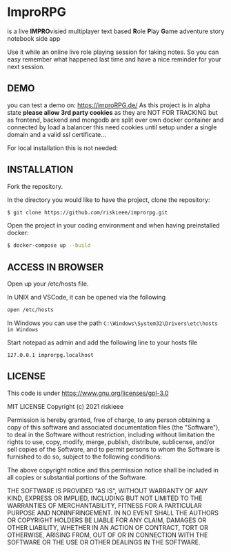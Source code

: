# ImproRPG

is a live **IMPRO**visied multiplayer text based **R**ole **P**lay **G**ame adventure story notebook side app

Use it while an online live role playing session for taking notes. So you can easy remember what happened last time and have a nice reminder for your next session.

## DEMO

you can test a demo on: https://improRPG.de/
As this project is in alpha state **please allow 3rd party cookies** as they are NOT FOR TRACKING but as frontend, backend and mongodb are split over own docker container and connected by load a balancer this need cookies until setup under a single domain and a valid ssl certificate...

For local installation this is not needed:

## INSTALLATION

Fork the repository.

In the directory you would like to have the project, clone the repository:

```bash
$ git clone https://github.com/riskieee/improrpg.git
```

Open the project in your coding environment and when having preinstalled docker:

```bash
$ docker-compose up --build
```

## ACCESS IN BROWSER

Open up your /etc/hosts file.

In UNIX and VSCode, it can be opened via the following

```bash
open /etc/hosts
```

In Windows you can use the path `C:\Windows\System32\Drivers\etc\hosts in Windows`

Start notepad as admin and add the following line to your hosts file

```
127.0.0.1 improrpg.localhost
```

## LICENSE

This code is under https://www.gnu.org/licenses/gpl-3.0

MIT LICENSE
Copyright (c) 2021 riskieee

Permission is hereby granted, free of charge, to any person obtaining a copy of this software and associated documentation files (the "Software"), to deal in the Software without restriction, including without limitation the rights to use, copy, modify, merge, publish, distribute, sublicense, and/or sell copies of the Software, and to permit persons to whom the Software is furnished to do so, subject to the following conditions:

The above copyright notice and this permission notice shall be included in all copies or substantial portions of the Software.

THE SOFTWARE IS PROVIDED "AS IS", WITHOUT WARRANTY OF ANY KIND, EXPRESS OR IMPLIED, INCLUDING BUT NOT LIMITED TO THE WARRANTIES OF MERCHANTABILITY, FITNESS FOR A PARTICULAR PURPOSE AND NONINFRINGEMENT. IN NO EVENT SHALL THE AUTHORS OR COPYRIGHT HOLDERS BE LIABLE FOR ANY CLAIM, DAMAGES OR OTHER LIABILITY, WHETHER IN AN ACTION OF CONTRACT, TORT OR OTHERWISE, ARISING FROM, OUT OF OR IN CONNECTION WITH THE SOFTWARE OR THE USE OR OTHER DEALINGS IN THE SOFTWARE.
